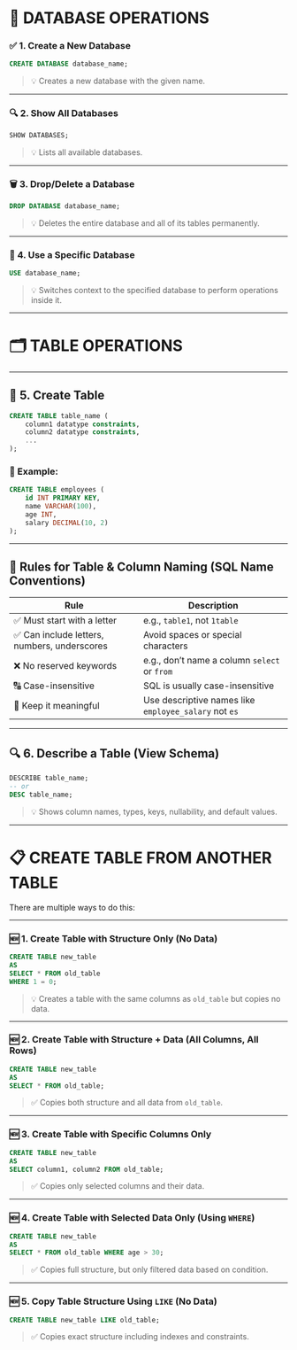 
# 📁 DATABASE OPERATIONS

### ✅ 1. Create a New Database

```sql
CREATE DATABASE database_name;
```

> 💡 Creates a new database with the given name.

---

### 🔍 2. Show All Databases

```sql
SHOW DATABASES;
```

> 💡 Lists all available databases.

---

### 🗑️ 3. Drop/Delete a Database

```sql
DROP DATABASE database_name;
```

> 💡 Deletes the entire database and all of its tables permanently.

---

### 🧭 4. Use a Specific Database

```sql
USE database_name;
```

> 💡 Switches context to the specified database to perform operations inside it.

---

# 🗂️ TABLE OPERATIONS

---

## 🧱 5. Create Table

```sql
CREATE TABLE table_name (
    column1 datatype constraints,
    column2 datatype constraints,
    ...
);
```

### 🧠 Example:

```sql
CREATE TABLE employees (
    id INT PRIMARY KEY,
    name VARCHAR(100),
    age INT,
    salary DECIMAL(10, 2)
);
```

---

## 📌 Rules for Table & Column Naming (SQL Name Conventions)

| Rule | Description |
|------|-------------|
| ✅ Must start with a letter | e.g., `table1`, not `1table` |
| ✅ Can include letters, numbers, underscores | Avoid spaces or special characters |
| ❌ No reserved keywords | e.g., don’t name a column `select` or `from` |
| 🔠 Case-insensitive | SQL is usually case-insensitive |
| 📏 Keep it meaningful | Use descriptive names like `employee_salary` not `es` |

---

## 🔍 6. Describe a Table (View Schema)

```sql
DESCRIBE table_name;
-- or
DESC table_name;
```

> 💡 Shows column names, types, keys, nullability, and default values.

---

# 📋 CREATE TABLE FROM ANOTHER TABLE

There are multiple ways to do this:

---

### 🆕 1. Create Table with Structure Only (No Data)

```sql
CREATE TABLE new_table
AS
SELECT * FROM old_table
WHERE 1 = 0;
```

> 💡 Creates a table with the same columns as `old_table` but copies no data.

---

### 🆕 2. Create Table with Structure + Data (All Columns, All Rows)

```sql
CREATE TABLE new_table
AS
SELECT * FROM old_table;
```

> ✅ Copies both structure and all data from `old_table`.

---

### 🆕 3. Create Table with Specific Columns Only

```sql
CREATE TABLE new_table
AS
SELECT column1, column2 FROM old_table;
```

> ✅ Copies only selected columns and their data.

---

### 🆕 4. Create Table with Selected Data Only (Using `WHERE`)

```sql
CREATE TABLE new_table
AS
SELECT * FROM old_table WHERE age > 30;
```

> ✅ Copies full structure, but only filtered data based on condition.

---

### 🆕 5. Copy Table Structure Using `LIKE` (No Data)

```sql
CREATE TABLE new_table LIKE old_table;
```

> ✅ Copies exact structure including indexes and constraints.
